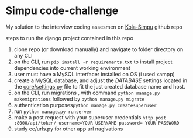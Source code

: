 ﻿# Simpu code-challenge
My solution to the interview coding assesmen on [Kola-Simpu](https://github.com/kola-simpu/Coding-Challenge) github repo

steps to run the django project contained in this repo

 1. clone repo (or download manually) and navigate to folder directory on any CLI
 2. on the CLI, run  `pip install -r requirements.txt` to install project dependencies into current working environment
 3. user must have a MySQL interfacer installed on OS (i used xampp)
 4. create a MySQL database, and adjust the *DATABASE* settings located in the [core/settings.py](https://github.com/themaleem/simpu-code-challenge/blob/master/core/settings.py) file to fit the just created database name and host.
 5. on the CLI, run migrations , with command `python manage.py makemigrations`  followed by `python manage.py migrate`
 6. authentication purposes`python manage.py createsuperuser`
 7. run `python manage.py runserver`
 8. make a post request with your superuser credentials `http post :8000/api/token/ username=YOUR USERNAME password= YOUR PASSWORD`
 9. study cc/urls.py for other app url nagivations

